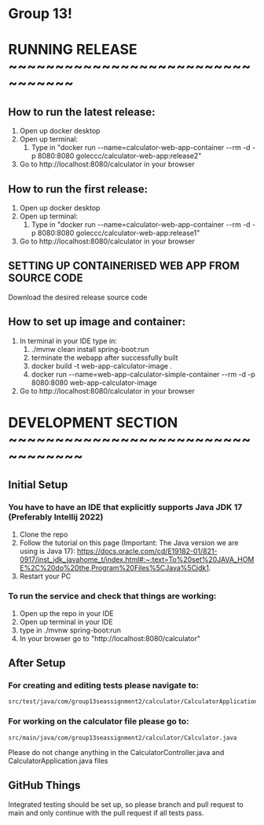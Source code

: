 # Group 13!
# RUNNING RELEASE ~~~~~~~~~~~~~~~~~~~~~~~~~~~~~~~~~
## How to run the latest release:
1. Open up docker desktop
2. Open up terminal:
   1. Type in "docker run --name=calculator-web-app-container --rm -d -p 8080:8080 goleccc/calculator-web-app:release2"
3. Go to http://localhost:8080/calculator in your browser

## How to run the first release:
1. Open up docker desktop
2. Open up terminal:
   1. Type in "docker run --name=calculator-web-app-container --rm -d -p 8080:8080 goleccc/calculator-web-app:release1"
3. Go to http://localhost:8080/calculator in your browser

## SETTING UP CONTAINERISED WEB APP FROM SOURCE CODE
Download the desired release source code
## How to set up image and container:
1. In terminal in your IDE type in: 
   1. ./mvnw clean install spring-boot:run
   2. terminate the webapp after successfully built
   3. docker build -t web-app-calculator-image .
   4. docker run --name=web-app-calculator-simple-container --rm -d -p 8080:8080 web-app-calculator-image
2. Go to http://localhost:8080/calculator in your browser

# DEVELOPMENT SECTION ~~~~~~~~~~~~~~~~~~~~~~~~~~~~~~~~~~
## Initial Setup
### You have to have an IDE that explicitly supports Java JDK 17 (Preferably Intellij 2022)

1. Clone the repo
2. Follow the tutorial on this page (Important: The Java version we are using is Java 17):
https://docs.oracle.com/cd/E19182-01/821-0917/inst_jdk_javahome_t/index.html#:~:text=To%20set%20JAVA_HOME%2C%20do%20the,Program%20Files%5CJava%5Cjdk1.
3. Restart your PC

### To run the service and check that things are working:
1. Open up the repo in your IDE
2. Open up terminal in your IDE
3. type in ./mvnw spring-boot:run
4. In your browser go to "http://localhost:8080/calculator"

##  After Setup

### For creating and editing tests please navigate to:
	src/test/java/com/group13seassignment2/calculator/CalculatorApplicationTests.java

### For working on the calculator file please go to:
	src/main/java/com/group13seassignment2/calculator/Calculator.java

Please do not change anything in the CalculatorController.java and CalculatorApplication.java files

## GitHub Things

Integrated testing should be set up, so please branch and pull request to main and only continue with the pull request if all tests pass.
